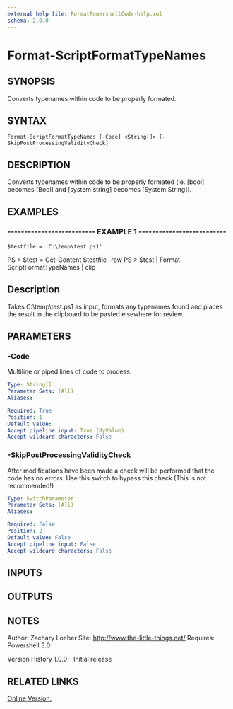```yaml
---
external help file: FormatPowershellCode-help.xml
schema: 2.0.0
---
```


# Format-ScriptFormatTypeNames
## SYNOPSIS
Converts typenames within code to be properly formated.

## SYNTAX

```
Format-ScriptFormatTypeNames [-Code] <String[]> [-SkipPostProcessingValidityCheck]
```

## DESCRIPTION
Converts typenames within code to be properly formated 
\(ie.
\[bool\] becomes \[Bool\] and \[system.string\] becomes \[System.String\]\).

## EXAMPLES

### -------------------------- EXAMPLE 1 --------------------------
```
$testfile = 'C:\temp\test.ps1'
```

PS \> $test = Get-Content $testfile -raw
PS \> $test | Format-ScriptFormatTypeNames | clip

Description
-----------
Takes C:\temp\test.ps1 as input, formats any typenames found and places the result in the clipboard 
to be pasted elsewhere for review.

## PARAMETERS

### -Code
Multiline or piped lines of code to process.

```yaml
Type: String[]
Parameter Sets: (All)
Aliases: 

Required: True
Position: 1
Default value: 
Accept pipeline input: True (ByValue)
Accept wildcard characters: False
```

### -SkipPostProcessingValidityCheck
After modifications have been made a check will be performed that the code has no errors.
Use this switch to bypass this check 
\(This is not recommended!\)

```yaml
Type: SwitchParameter
Parameter Sets: (All)
Aliases: 

Required: False
Position: 2
Default value: False
Accept pipeline input: False
Accept wildcard characters: False
```

## INPUTS

## OUTPUTS

## NOTES
Author: Zachary Loeber
Site: http://www.the-little-things.net/
Requires: Powershell 3.0

Version History
1.0.0 - Initial release

## RELATED LINKS

[Online Version:]()


